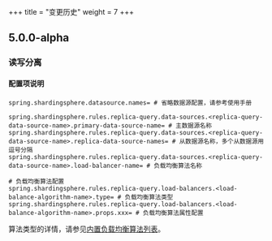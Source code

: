 +++
title = "变更历史"
weight = 7
+++

## 5.0.0-alpha

### 读写分离

#### 配置项说明

```properties
spring.shardingsphere.datasource.names= # 省略数据源配置，请参考使用手册

spring.shardingsphere.rules.replica-query.data-sources.<replica-query-data-source-name>.primary-data-source-name= # 主数据源名称
spring.shardingsphere.rules.replica-query.data-sources.<replica-query-data-source-name>.replica-data-source-names= # 从数据源名称，多个从数据源用逗号分隔
spring.shardingsphere.rules.replica-query.data-sources.<replica-query-data-source-name>.load-balancer-name= # 负载均衡算法名称

# 负载均衡算法配置
spring.shardingsphere.rules.replica-query.load-balancers.<load-balance-algorithm-name>.type= # 负载均衡算法类型
spring.shardingsphere.rules.replica-query.load-balancers.<load-balance-algorithm-name>.props.xxx= # 负载均衡算法属性配置
```

算法类型的详情，请参见[内置负载均衡算法列表](/cn/user-manual/shardingsphere-jdbc/configuration/built-in-algorithm/load-balance)。
